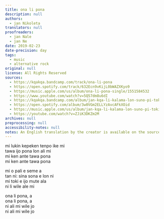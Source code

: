 ```yaml
---
title: ona li pona
description: null
authors:
  - jan Nikoleta
translators: null
proofreaders:
  - jan Nale
  - jan Ne
date: 2019-02-23
date-precision: day
tags:
  - music
  - alternative rock
original: null
license: All Rights Reserved
sources:
  - https://kqakqa.bandcamp.com/track/ona-li-pona
  - https://open.spotify.com/track/632Ecn9vKijL0bWAZXKyo9
  - https://music.apple.com/us/album/ona-li-pona-single/1551584532
  - https://www.youtube.com/watch?v=5Q57dm8u6dI
  - https://kqakqa.bandcamp.com/album/jan-kqa-li-kalama-lon-suno-pi-toki-pona-lon-tenpo-sike-nanpa-2023
  - https://open.spotify.com/album/3w0VGm2ELLYzAvcAFkXOid
  - https://music.apple.com/us/album/jan-kqa-li-kalama-lon-suno-pi-toki-pona-lon-tenpo-sike/1703886265
  - https://youtube.com/watch?v=ZJiK3DKZm2M
archives: null
preprocessing: null
accessibility-notes: null
notes: An English translation by the creator is available on the sources
---
```


mi lukin kepeken tenpo ike mi  \
tawa ijo pona lon ali mi  \
mi ken ante tawa pona  \
mi ken ante tawa pona

mi o pali e seme a  \
tan ni: sina sona e lon ni  \
mi toki e ijo mute ala  \
ni li wile ale mi

ona li pona, a  \
ona li pona, a  \
ni ali mi wile jo  \
ni ali mi wile jo

